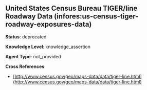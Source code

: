 [//]: # (DO NOT MANUALLY EDIT THIS FILE. IT IS GENERATED FROM A TEMPLATE.)

## United States Census Bureau TIGER/line Roadway Data (infores:us-census-tiger-roadway-exposures-data)

**Status**: deprecated
  
**Knowledge Level**: knowledge_assertion
  
**Agent Type**: not_provided



**Cross References**:

- [http://www.census.gov/geo/maps-data/data/tiger-line.html](http://www.census.gov/geo/maps-data/data/tiger-line.html)

